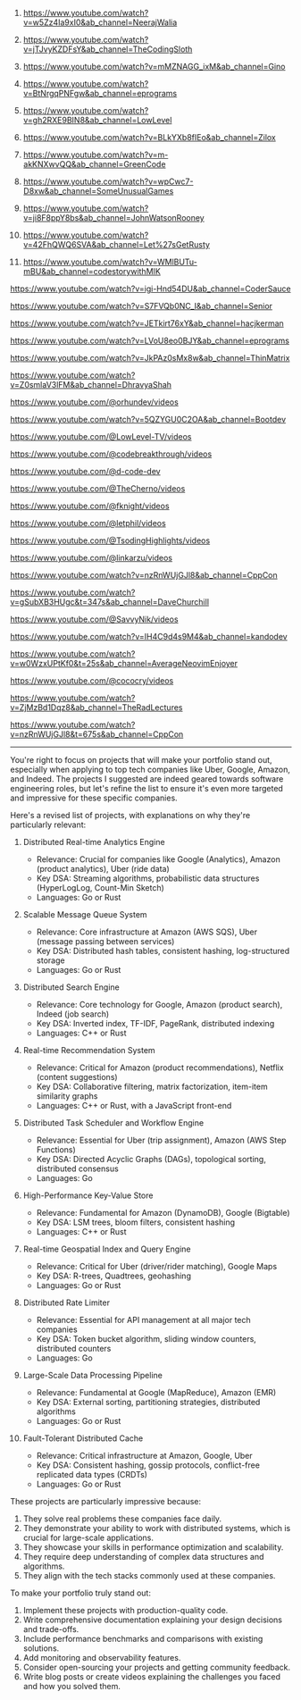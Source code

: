 1. https://www.youtube.com/watch?v=w5Zz4Ia9xI0&ab_channel=NeerajWalia

2. https://www.youtube.com/watch?v=jTJvyKZDFsY&ab_channel=TheCodingSloth

3. https://www.youtube.com/watch?v=mMZNAGG_ixM&ab_channel=Gino

4. https://www.youtube.com/watch?v=BtNrgqPNFgw&ab_channel=eprograms

5. https://www.youtube.com/watch?v=gh2RXE9BIN8&ab_channel=LowLevel

6. https://www.youtube.com/watch?v=BLkYXb8fIEo&ab_channel=Zilox

7. https://www.youtube.com/watch?v=m-akKNXwvQQ&ab_channel=GreenCode

8. https://www.youtube.com/watch?v=wpCwc7-D8xw&ab_channel=SomeUnusualGames

9. https://www.youtube.com/watch?v=ji8F8ppY8bs&ab_channel=JohnWatsonRooney

10. https://www.youtube.com/watch?v=42FhQWQ6SVA&ab_channel=Let%27sGetRusty

11. https://www.youtube.com/watch?v=WMlBUTu-mBU&ab_channel=codestorywithMIK

https://www.youtube.com/watch?v=igi-Hnd54DU&ab_channel=CoderSauce

https://www.youtube.com/watch?v=S7FVQb0NC_I&ab_channel=Senior

https://www.youtube.com/watch?v=JETkirt76xY&ab_channel=hacjkerman

https://www.youtube.com/watch?v=LVoU8eo0BJY&ab_channel=eprograms

https://www.youtube.com/watch?v=JkPAz0sMx8w&ab_channel=ThinMatrix

https://www.youtube.com/watch?v=Z0smlaV3lFM&ab_channel=DhravyaShah

https://www.youtube.com/@orhundev/videos

https://www.youtube.com/watch?v=5QZYGU0C2OA&ab_channel=Bootdev

https://www.youtube.com/@LowLevel-TV/videos

https://www.youtube.com/@codebreakthrough/videos

https://www.youtube.com/@d-code-dev

https://www.youtube.com/@TheCherno/videos

https://www.youtube.com/@fknight/videos

https://www.youtube.com/@letphil/videos

https://www.youtube.com/@TsodingHighlights/videos

https://www.youtube.com/@linkarzu/videos

https://www.youtube.com/watch?v=nzRnWUjGJl8&ab_channel=CppCon

https://www.youtube.com/watch?v=gSubXB3HUgc&t=347s&ab_channel=DaveChurchill

https://www.youtube.com/@SavvyNik/videos

https://www.youtube.com/watch?v=IH4C9d4s9M4&ab_channel=kandodev

https://www.youtube.com/watch?v=w0WzxUPtKf0&t=25s&ab_channel=AverageNeovimEnjoyer

https://www.youtube.com/@cococry/videos

https://www.youtube.com/watch?v=ZjMzBd1Dqz8&ab_channel=TheRadLectures

https://www.youtube.com/watch?v=nzRnWUjGJl8&t=675s&ab_channel=CppCon

-------------------



You're right to focus on projects that will make your portfolio stand out, especially when applying to top tech companies like Uber, Google, Amazon, and Indeed. The projects I suggested are indeed geared towards software engineering roles, but let's refine the list to ensure it's even more targeted and impressive for these specific companies.

Here's a revised list of projects, with explanations on why they're particularly relevant:

1. Distributed Real-time Analytics Engine
   - Relevance: Crucial for companies like Google (Analytics), Amazon (product analytics), Uber (ride data)
   - Key DSA: Streaming algorithms, probabilistic data structures (HyperLogLog, Count-Min Sketch)
   - Languages: Go or Rust

2. Scalable Message Queue System
   - Relevance: Core infrastructure at Amazon (AWS SQS), Uber (message passing between services)
   - Key DSA: Distributed hash tables, consistent hashing, log-structured storage
   - Languages: Go or Rust

3. Distributed Search Engine
   - Relevance: Core technology for Google, Amazon (product search), Indeed (job search)
   - Key DSA: Inverted index, TF-IDF, PageRank, distributed indexing
   - Languages: C++ or Rust

4. Real-time Recommendation System
   - Relevance: Critical for Amazon (product recommendations), Netflix (content suggestions)
   - Key DSA: Collaborative filtering, matrix factorization, item-item similarity graphs
   - Languages: C++ or Rust, with a JavaScript front-end

5. Distributed Task Scheduler and Workflow Engine
   - Relevance: Essential for Uber (trip assignment), Amazon (AWS Step Functions)
   - Key DSA: Directed Acyclic Graphs (DAGs), topological sorting, distributed consensus
   - Languages: Go

6. High-Performance Key-Value Store
   - Relevance: Fundamental for Amazon (DynamoDB), Google (Bigtable)
   - Key DSA: LSM trees, bloom filters, consistent hashing
   - Languages: C++ or Rust

7. Real-time Geospatial Index and Query Engine
   - Relevance: Critical for Uber (driver/rider matching), Google Maps
   - Key DSA: R-trees, Quadtrees, geohashing
   - Languages: Go or Rust

8. Distributed Rate Limiter
   - Relevance: Essential for API management at all major tech companies
   - Key DSA: Token bucket algorithm, sliding window counters, distributed counters
   - Languages: Go

9. Large-Scale Data Processing Pipeline
   - Relevance: Fundamental at Google (MapReduce), Amazon (EMR)
   - Key DSA: External sorting, partitioning strategies, distributed algorithms
   - Languages: Go or Rust

10. Fault-Tolerant Distributed Cache
    - Relevance: Critical infrastructure at Amazon, Google, Uber
    - Key DSA: Consistent hashing, gossip protocols, conflict-free replicated data types (CRDTs)
    - Languages: Go or Rust

These projects are particularly impressive because:

1. They solve real problems these companies face daily.
2. They demonstrate your ability to work with distributed systems, which is crucial for large-scale applications.
3. They showcase your skills in performance optimization and scalability.
4. They require deep understanding of complex data structures and algorithms.
5. They align with the tech stacks commonly used at these companies.

To make your portfolio truly stand out:

1. Implement these projects with production-quality code.
2. Write comprehensive documentation explaining your design decisions and trade-offs.
3. Include performance benchmarks and comparisons with existing solutions.
4. Add monitoring and observability features.
5. Consider open-sourcing your projects and getting community feedback.
6. Write blog posts or create videos explaining the challenges you faced and how you solved them.
